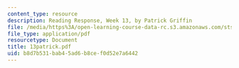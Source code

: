 ```yaml
---
content_type: resource
description: Reading Response, Week 13, by Patrick Griffin
file: /media/https%3A/open-learning-course-data-rc.s3.amazonaws.com/sts-035-the-history-of-computing-spring-2004/b8d7b531bab45ad6b8cef0d52e7a6442_13patrick.pdf
file_type: application/pdf
resourcetype: Document
title: 13patrick.pdf
uid: b8d7b531-bab4-5ad6-b8ce-f0d52e7a6442
---
```

